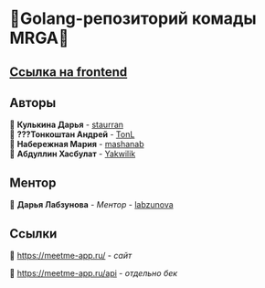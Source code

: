# 🍄Golang-репозиторий комады MRGA🍄

## [Ссылка на frontend](https://github.com/frontend-park-mail-ru/2023_1_MRGA)

## Авторы

📎 **Кулькина Дарья** - [staurran](https://github.com/staurran)  
📎 **???Тонкоштан Андрей** - [TonL](https://github.com/TonL)  
📎 **Набережная Мария** - [mashanab](https://github.com/mashanab)  
📎 **Абдуллин Хасбулат** - [Yakwilik](Yakwilik)

## Ментор

📎 **Дарья Лабзунова** - *Ментор* - [labzunova](https://github.com/labzunova)

## Ссылки

📎 https://meetme-app.ru/ - *сайт*

📎 https://meetme-app.ru/api - *отдельно бек*
